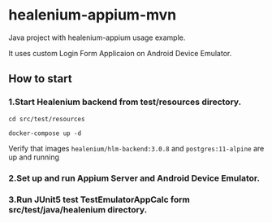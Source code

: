 # healenium-appium-mvn
Java project with healenium-appium usage example.

It uses custom Login Form Applicaion on Android Device Emulator.

## How to start
### 1.Start Healenium backend from test/resources directory.

```cd src/test/resources```

```docker-compose up -d```

Verify that images ```healenium/hlm-backend:3.0.8``` and ```postgres:11-alpine``` are up and running

### 2.Set up and run Appium Server and Android Device Emulator.

### 3.Run JUnit5 test TestEmulatorAppCalc form src/test/java/healenium directory.
